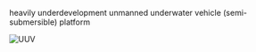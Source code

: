 heavily underdevelopment unmanned underwater vehicle (semi-submersible) platform

![UUV](https://github.com/user-attachments/assets/73ce0424-ae64-4bb3-b9a3-b988f36bd6ea)
